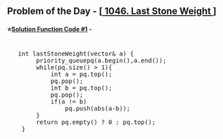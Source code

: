 ## Problem of the Day - [<a href="https://leetcode.com/problems/last-stone-weight/"> 1046. Last Stone Weight </a>]


#### ⭐<ins>Solution Function Code #1</ins> -
<pre>

   int lastStoneWeight(vector<int>& a) {
        priority_queue<int>pq(a.begin(),a.end());
        while(pq.size() > 1){
            int a = pq.top();
            pq.pop();
            int b = pq.top();
            pq.pop();
            if(a != b)
                pq.push(abs(a-b));
        }
        return pq.empty() ? 0 : pq.top();
    }
</pre>
